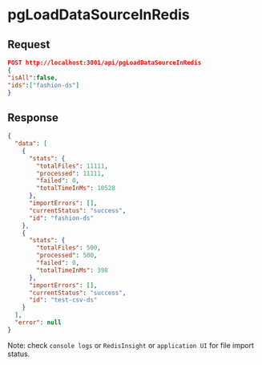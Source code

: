 # pgLoadDataSourceInRedis

## Request

```json
POST http://localhost:3001/api/pgLoadDataSourceInRedis
{
"isAll":false,
"ids":["fashion-ds"]
}
```

## Response

```json
{
  "data": [
    {
      "stats": {
        "totalFiles": 11111,
        "processed": 11111,
        "failed": 0,
        "totalTimeInMs": 10528
      },
      "importErrors": [],
      "currentStatus": "success",
      "id": "fashion-ds"
    },
    {
      "stats": {
        "totalFiles": 500,
        "processed": 500,
        "failed": 0,
        "totalTimeInMs": 398
      },
      "importErrors": [],
      "currentStatus": "success",
      "id": "test-csv-ds"
    }
  ],
  "error": null
}
```

Note: check `console logs` or `RedisInsight` or `application UI` for file import status.
